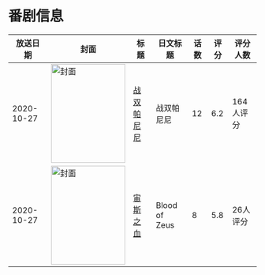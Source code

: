 # 番剧信息

|放送日期|封面|标题|日文标题|话数|评分|评分人数|
|---|---|---|---|---|---|---|
|2020-10-27|<img src="//lain.bgm.tv/pic/cover/c/bd/ab/308025_NZZ0i.jpg" alt="封面" style="width:150px;height:200px;object-fit:cover;">|[战双帕尼尼](https://bangumi.tv/subject/308025)|战双帕尼尼|12|6.2|164人评分|
|2020-10-27|<img src="//lain.bgm.tv/pic/cover/c/f9/3a/317687_SsS01.jpg" alt="封面" style="width:150px;height:200px;object-fit:cover;">|[宙斯之血](https://bangumi.tv/subject/317687)|Blood of Zeus|8|5.8|26人评分|
